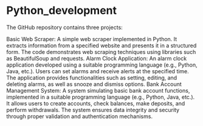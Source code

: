 # Python_development
The GitHub repository contains three projects:

Basic Web Scraper: A simple web scraper implemented in Python. It extracts information from a specified website and presents it in a structured form. The code demonstrates web scraping techniques using libraries such as BeautifulSoup and requests.
Alarm Clock Application: An alarm clock application developed using a suitable programming language (e.g., Python, Java, etc.). Users can set alarms and receive alerts at the specified time. The application provides functionalities such as setting, editing, and deleting alarms, as well as snooze and dismiss options.
Bank Account Management System: A system simulating basic bank account functions, implemented in a suitable programming language (e.g., Python, Java, etc.). It allows users to create accounts, check balances, make deposits, and perform withdrawals. The system ensures data integrity and security through proper validation and authentication mechanisms.
